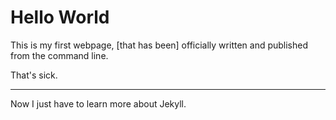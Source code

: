 # Hello World

This is my first webpage, [that has been] officially written and published from the command line.

That's sick.

---

Now I just have to learn more about Jekyll.


